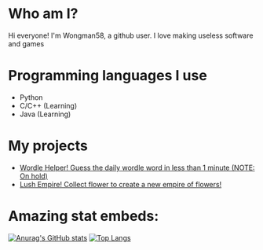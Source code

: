 # Who am I?

Hi everyone! I'm Wongman58, a github user. I love making useless software and games

# Programming languages I use

- Python
- C/C++ (Learning)
- Java (Learning)

# My projects

- [Wordle Helper! Guess the daily wordle word in less than 1 minute (NOTE: On hold)](https://github.com/WongMan58/wordle-bot)
- [Lush Empire! Collect flower to create a new empire of flowers!](https://github.com/WongMan58/Lush-Empire)

# Amazing stat embeds:

[![Anurag's GitHub stats](https://github-readme-stats.vercel.app/api?username=WongMan58&show_icons=true&theme=dark)](https://github.com/anuraghazra/github-readme-stats)
[![Top Langs](https://github-readme-stats.vercel.app/api/top-langs/?username=WongMan58&layout=compact&show_icons=true&theme=onedark&count_private=true&include_all_commits=true&langs_count=10)](https://github.com/anuraghazra/github-readme-stats)
